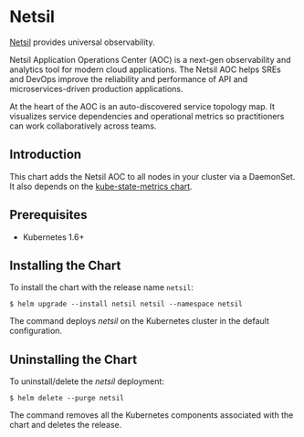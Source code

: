 # Netsil

[Netsil](https://netsil.com/) provides universal observability.

Netsil Application Operations Center (AOC) is a next-gen observability and analytics tool for modern cloud applications. The Netsil AOC helps SREs and DevOps improve the reliability and performance of API and microservices-driven production applications.

At the heart of the AOC is an auto-discovered service topology map. It visualizes service dependencies and operational metrics so practitioners can work collaboratively across teams.

## Introduction

This chart adds the Netsil AOC to all nodes in your cluster via a DaemonSet. It also depends on the [kube-state-metrics chart](https://github.com/kubernetes/charts/tree/master/stable/kube-state-metrics).

## Prerequisites

- Kubernetes 1.6+

## Installing the Chart

To install the chart with the release name `netsil`:

```console
$ helm upgrade --install netsil netsil --namespace netsil
```

The command deploys _netsil_ on the Kubernetes cluster in the default configuration.

## Uninstalling the Chart

To uninstall/delete the _netsil_ deployment:

```console
$ helm delete --purge netsil
```

The command removes all the Kubernetes components associated with the chart and deletes the release.
